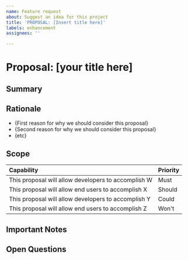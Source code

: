 ```yaml
---
name: Feature request
about: Suggest an idea for this project
title: 'PROPOSAL: [Insert title here]'
labels: enhancement
assignees: ''

---
```


<!-- This is a template for new feature proposals.

It's fine if you don't have all the details: you can start with the Summary and Rationale.
-->

# Proposal: [your title here] 
<!-- Add a title for your feature proposal. Please be short and descriptive -->

## Summary
<!-- Include 1-2 sentences summarizing your feature proposal -->

## Rationale
<!-- Create a list that describes WHY the feature should be added to Jump Point.
Proposals often have multiple motives for why we should do the work, so list each one as a separate bullet.
-->
* {First reason for why we should consider this proposal}
* {Second reason for why we should consider this proposal}
* {etc}

## Scope
<!-- Please include a list of what the feature should and shouldn't do by filling in the table below.
'Must' implies that the feature should not ship without this capability.  
'Should' is something we should push hard for, but is not absolutely required to ship.
'Could' is a nice-to-have; a good stretch goal that isn't painful if we don't achieve it.
'Won't' is a clear statement that the proposal/feature will intentionally not have that capability.
This list will evolve and grow as the proposal becomes more refined over time.
-->
| Capability | Priority |
| :---------- | :------- |
| This proposal will allow developers to accomplish W | Must |
| This proposal will allow end users to accomplish X | Should |
| This proposal will allow developers to accomplish Y | Could |
| This proposal will allow end users to accomplish Z | Won't |

## Important Notes
<!-- Please include any other important details.
This could include one or more of:
- usage examples
- an API proposal (any supported language or pseudocode is fine)
- design mockups or example screenshots
- other implementation notes
-->

## Open Questions
<!-- Please list any open issues that you think still need to be addressed. -->

